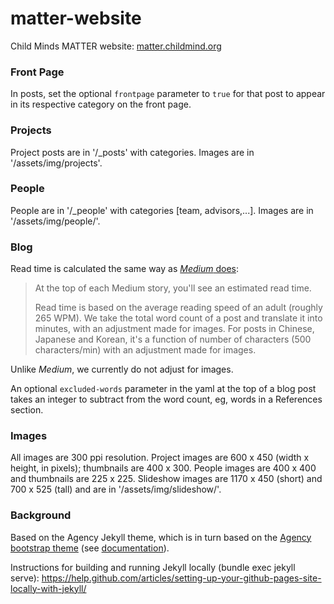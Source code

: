# matter-website
Child Minds MATTER website: [matter.childmind.org](http://matter.childmind.org)

### Front Page
In posts, set the optional `frontpage` parameter to `true` for that post to appear 
in its respective category on the front page.

### Projects
Project posts are in '/_posts' with categories.
Images are in '/assets/img/projects'.

### People
People are in '/_people' with categories [team, advisors,...].
Images are in '/assets/img/people/'.

### Blog
Read time is calculated the same way as [*Medium* does](https://help.medium.com/hc/en-us/articles/214991667-Read-time):

> At the top of each Medium story, you'll see an estimated read time.
>
> Read time is based on the average reading speed of an adult (roughly 265 WPM). We take the total word count of a post and translate it into minutes, with an adjustment made for images. For posts in Chinese, Japanese and Korean, it's a function of number of characters (500 characters/min) with an adjustment made for images.

Unlike *Medium*, we currently do not adjust for images.

An optional `excluded-words` parameter in the yaml at the top of a blog post takes an integer to subtract from the word count, eg, words in a References section.

### Images
All images are 300 ppi resolution.
Project images are 600 x 450 (width x height, in pixels); thumbnails are 400 x 300.
People images are 400 x 400 and thumbnails are 225 x 225.
Slideshow images are 1170 x 450 (short) and 700 x 525 (tall) 
and are in '/assets/img/slideshow/'.

### Background
Based on the Agency Jekyll theme, which is in turn based on the
[Agency bootstrap theme](https://startbootstrap.com/template-overviews/agency/)
(see [documentation](http://jekyllrb.com/)).

Instructions for building and running Jekyll locally (bundle exec jekyll serve):
https://help.github.com/articles/setting-up-your-github-pages-site-locally-with-jekyll/

